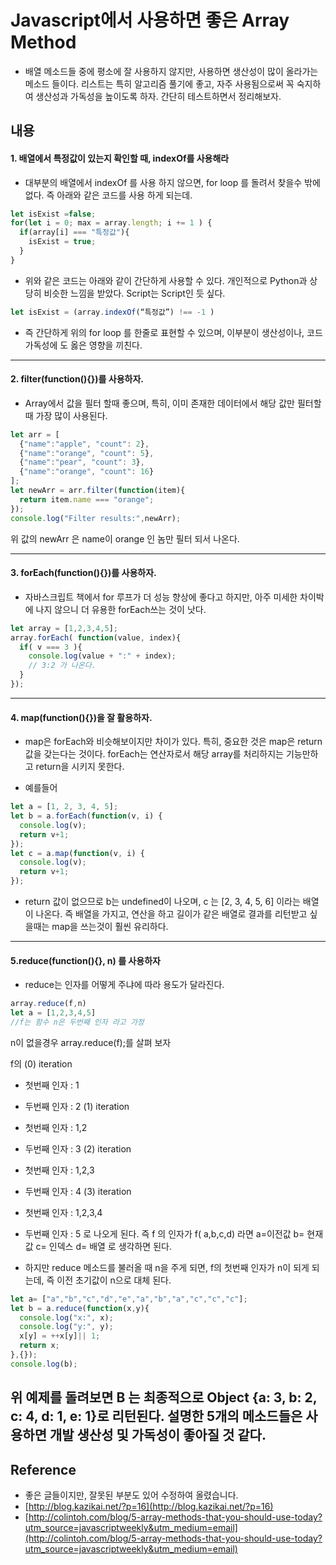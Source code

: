 # Javascript에서 사용하면 좋은 Array Method
- 배열 메소드들 중에 평소에 잘 사용하지 않지만, 사용하면 생산성이 많이 올라가는 메소드 들이다. 리스트는 특히 알고리즘 풀기에 좋고, 자주 사용됨으로써 꼭 숙지하여 생산성과 가독성을 높이도록 하자. 간단히 테스트하면서 정리해보자.

## 내용
#### 1. 배열에서 특정값이 있는지 확인할 때, indexOf를 사용해라 
- 대부분의 배열에서 indexOf 를 사용 하지 않으면, for loop 를 돌려서 찾을수 밖에 없다. 즉 아래와 같은 코드를 사용 하게 되는데.

```javascript
let isExist =false;
for(let i = 0; max = array.length; i += 1 ) {
  if(array[i] === "특정값"){
    isExist = true;
  }
}
```

- 위와 같은 코드는 아래와 같이 간단하게 사용할 수 있다. 개인적으로 Python과 상당히 비슷한 느낌을 받았다. Script는 
Script인 듯 싶다.
```javascript
let isExist = (array.indexOf(“특정값”) !== -1 )
```
- 즉  간단하게 위의 for loop 를 한줄로 표현할 수 있으며, 이부분이 생산성이나, 코드 가독성에 도 옳은 영향을 끼친다.

---
#### 2. filter(function(){})를 사용하자.
- Array에서 값을 필터 할때 좋으며, 특히, 이미 존재한 데이터에서 해당 값만 필터할 때 가장 많이 사용된다.

```javascript
let arr = [    
  {"name":"apple", "count": 2},    
  {"name":"orange", "count": 5},    
  {"name":"pear", "count": 3},    
  {"name":"orange", "count": 16}
];    
let newArr = arr.filter(function(item){    
  return item.name === "orange";
});  
console.log("Filter results:",newArr);
```
위 값의 newArr 은 name이 orange 인 놈만 필터 되서 나온다.

---
#### 3. forEach(function(){})를 사용하자.
- 자바스크립트 책에서 for 루프가 더 성능 향상에 좋다고 하지만, 아주 미세한 차이박에 나지 않으니 더 유용한 forEach쓰는 것이 낫다.

```javascript
let array = [1,2,3,4,5];
array.forEach( function(value, index){
  if( v === 3 ){
    console.log(value + ":" + index); 
    // 3:2 가 나온다.
  }
});
```

---
#### 4. map(function(){})을 잘 활용하자. 
- map은 forEach와 비슷해보이지만 차이가 있다. 특히, 중요한 것은 map은 return 값을 갖는다는 것이다. forEach는 연산자로서 해당 array를 처리하지는 기능만하고 return을 시키지 못한다.

- 예를들어
```javascript
let a = [1, 2, 3, 4, 5];
let b = a.forEach(function(v, i) { 
  console.log(v); 
  return v+1;
});
let c = a.map(function(v, i) { 
  console.log(v); 
  return v+1;
});
```
- return 값이 없으므로 b는 undefined이 나오며, c 는 [2, 3, 4, 5, 6] 이라는 배열이 나온다. 즉 배열을 가지고, 연산을 하고 길이가 같은 배열로 결과를 리턴받고 싶을때는 map을 쓰는것이 훨씬 유리하다.

---
#### 5.reduce(function(){}, n) 를 사용하자 
- reduce는 인자를 어떻게 주냐에 따라 용도가 달라진다.
```javascript
array.reduce(f,n)
let a = [1,2,3,4,5] 
//f는 함수 n은 두번째 인자 라고 가정
```
n이 없을경우 array.reduce(f);를 살펴 보자 

f의 
(0) iteration 
- 첫번째 인자 : 1
- 두번째 인자 : 2
(1) iteration
- 첫번째 인자 : 1,2
- 두번째 인자 : 3
(2) iteration
- 첫번째 인자 : 1,2,3
- 두번째 인자 : 4
(3) iteration
- 첫번째 인자 : 1,2,3,4
- 두번째 인자 : 5
로 나오게 된다.
즉 f 의 인자가 f( a,b,c,d) 라면
a=이전값
b= 현재값
c= 인덱스
d= 배열
로 생각하면 된다.

- 하지만 reduce 메소드를 불러올 때 n을 주게 되면, f의 첫번째 인자가 n이 되게 되는데, 즉 이전 초기값이 n으로 대체 된다.
```javascript
let a= ["a","b","c","d","e","a","b","a","c","c","c"];
let b = a.reduce(function(x,y){
  console.log("x:", x);
  console.log("y:", y);
  x[y] = ++x[y]|| 1;
  return x;
},{});
console.log(b);
```
위 예제를 돌려보면 B 는 최종적으로 Object {a: 3, b: 2, c: 4, d: 1, e: 1}로 리턴된다. 
설명한 5개의 메소드들은  사용하면 개발 생산성 및 가독성이 좋아질 것 같다.
---
## Reference
- 좋은 글들이지만, 잘못된 부분도 있어 수정하여 올렸습니다.
- [http://blog.kazikai.net/?p=16](http://blog.kazikai.net/?p=16)
- [http://colintoh.com/blog/5-array-methods-that-you-should-use-today?utm_source=javascriptweekly&utm_medium=email](http://colintoh.com/blog/5-array-methods-that-you-should-use-today?utm_source=javascriptweekly&utm_medium=email)